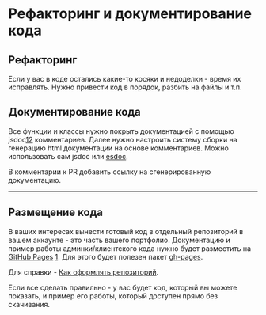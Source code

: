 # Рефакторинг и документирование кода

## Рефакторинг

Если у вас в коде остались какие-то косяки и недоделки - время их исправлять. Нужно привести код в порядок, разбить на файлы и т.п.

## Документирование кода

Все функции и классы нужно покрыть документацией с помощью jsdoc[1](https://ru.wikipedia.org/wiki/JSDoc)[2](http://usejsdoc.org/) комментариев. Далее нужно настроить систему сборки на генерацию html документации на основе комментариев. Можно использовать сам jsdoc или [esdoc](https://esdoc.org/).

В комментарии к PR добавить ссылку на сгенерированную документацию.

---

## Размещение кода

В ваших интересах вынести готовый код в отдельный репозиторий в вашем аккаунте - это часть вашего портфолио. Документацию и пример работы админки/клиентского кода нужно будет разместить на [GitHub Pages](https://pages.github.com/) [1](https://help.github.com/categories/github-pages-basics/). Для этого будет полезен пакет [gh-pages](https://github.com/tschaub/gh-pages).

Для справки - [Как оформлять репозиторий](https://github.com/vvscode/js--base-course/wiki/%D0%9A%D0%B0%D0%BA-%D0%BE%D1%84%D0%BE%D1%80%D0%BC%D0%B8%D1%82%D1%8C-%D1%80%D0%B5%D0%BF%D0%BE%D0%B7%D0%B8%D1%82%D0%BE%D1%80%D0%B8%D0%B9).

Если все сделать правильно - у вас будет код, который вы можете показать, и пример его работы, который доступен прямо без скачивания.
